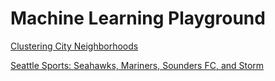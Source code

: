 # **Machine Learning Playground** 

[Clustering City Neighborhoods](pages/Machine_learning/cluster_city_neighborhoods.md)

[Seattle Sports: Seahawks, Mariners, Sounders FC, and Storm](pages/Machine_learning/seattle_sports.md)